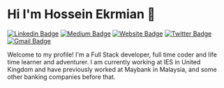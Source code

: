 
<!--
**beneki/beneki** is a ✨ _special_ ✨ repository because its `README.md` (this file) appears on your GitHub profile.

Here are some ideas to get you started:

- 🔭 I’m currently working on ...
- 🌱 I’m currently learning ...
- 👯 I’m looking to collaborate on ...
- 🤔 I’m looking for help with ...
- 💬 Ask me about ...
- 📫 How to reach me: ...
- 😄 Pronouns: ...
- ⚡ Fun fact: ...
-->

# Hi I'm Hossein Ekrmian 👋

[![Linkedin Badge](https://img.shields.io/badge/-Hossein%20Ekramian-blue?style=flat&logo=Linkedin&logoColor=white&link=https://www.linkedin.com/in/mahyar-hossein-ekramian-05180ba9/)](https://www.linkedin.com/in/mahyar-hossein-ekramian-05180ba9/)
[![Medium Badge](https://img.shields.io/badge/-@beneki-000000?style=flat&labelColor=000000&logo=Medium&link=https://medium.com/@beneki)](https://medium.com/@beneki)
[![Website Badge](https://img.shields.io/badge/-ekramian.uk-47CCCC?style=flat&logo=Google-Chrome&logoColor=white&link=https://ekramian.uk)](https://ekramian.uk)
[![Twitter Badge](https://img.shields.io/badge/-@beneki_dev-1ca0f1?style=flat&labelColor=1ca0f1&logo=twitter&logoColor=white&link=https://twitter.com/beneki_dev)](https://twitter.com/beneki_dev)
[![Gmail Badge](https://img.shields.io/badge/-ekramian.hossein-c14438?style=flat&logo=Gmail&logoColor=white&link=mailto:ekramian.hossein@gmail.com)](mailto:ekramian.hossein@gmail.com)

Welcome to my profile! I'm a Full Stack developer, full time coder and life time learner and adventurer. I am currently working at IES in United Kingdom and have previously worked at Maybank in Malaysia, and some other banking companies before that.
